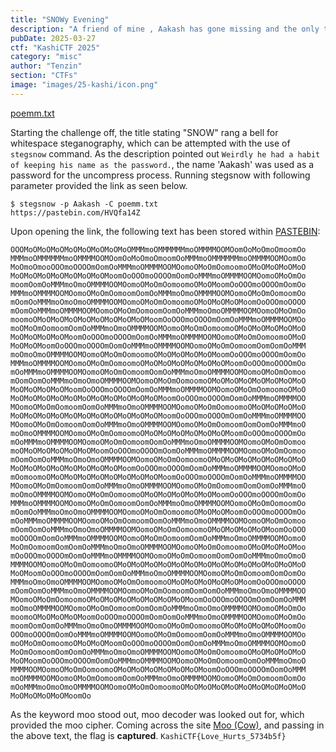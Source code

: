 ```yaml
---
title: "SNOWy Evening"
description: "A friend of mine , Aakash has gone missing and the only thing we found is this poem...Weirdly, he had a habit of keeping his name as the password."
pubDate: 2025-03-27
ctf: "KashiCTF 2025"
category: "misc"
author: "Tenzin"
section: "CTFs"
image: "images/25-kashi/icon.png"
---
```


[poemm.txt](https://kashictf.iitbhucybersec.in/files/8f213d7d435a3de32e585e3e76c6700e/poemm.txt?token=eyJ1c2VyX2lkIjoxMDMwLCJ0ZWFtX2lkIjoxNjAsImZpbGVfaWQiOjI2fQ.Z70Ozg.WfGWcQba_tgyRWeMOQdGN84Uvgw "poemm.txt")

Starting the challenge off, the title stating "SNOW" rang a bell for whitespace steganography, which can be attempted with the use of `stegsnow` command. 
As the description pointed out `Weirdly he had a habit of keeping his name as the password.`, the name 'Aakash' was used as a password for the uncompress process. Running stegsnow with following parameter provided the link as seen below.
```
$ stegsnow -p Aakash -C poemm.txt
https://pastebin.com/HVQfa14Z
```
Upon opening the link, the following text has been stored within [PASTEBIN](https://pastebin.com/):
```
OOOMoOMoOMoOMoOMoOMoOMoOMoOMMMmoOMMMMMMmoOMMMMOOMOomOoMoOmoOmoomOo
MMMmoOMMMMMMmoOMMMMOOMOomOoMoOmoOmoomOoMMMmoOMMMMMMmoOMMMMOOMOomOo
MoOmoOmooOOOmoOOOOmOomOoMMMmoOMMMMOOMOomoOMoOmOomoomoOMoOMoOMoOMoO
MoOMoOMoOMoOMoOMoOMoOMoomOoOOOmoOOOOmOomOoMMMmoOMMMMOOMOomoOMoOmOo
moomOomOoMMMmoOmoOMMMMOOMOomoOMoOmOomoomoOMoOMoomOoOOOmoOOOOmOomOo
MMMmoOMMMMOOMOomoOMoOmOomoomOomOoMMMmoOmoOMMMMOOMOomoOMoOmOomoomOo
mOomOoMMMmoOmoOmoOMMMMOOMOomoOMoOmOomoomoOMoOMoOMoOMoomOoOOOmoOOOO
mOomOoMMMmoOMMMMOOMOomoOMoOmOomoomOomOoMMMmoOmoOMMMMOOMOomoOMoOmOo
moomoOMoOMoOMoOMoOMoOMoOMoOMoOMoomOoOOOmoOOOOmOomOoMMMmoOMMMMOOMOo
moOMoOmOomoomOomOoMMMmoOmoOMMMMOOMOomoOMoOmOomoomoOMoOMoOMoOMoOMoO
MoOMoOMoOMoOMoomOoOOOmoOOOOmOomOoMMMmoOMMMMOOMOomoOMoOmOomoomoOMoO
MoOMoOMoomOoOOOmoOOOOmOomOoMMMmoOMMMMOOMOomoOMoOmOomoomOomOomOoMMM
moOmoOmoOMMMMOOMOomoOMoOmOomoomoOMoOMoOMoOMoOMoomOoOOOmoOOOOmOomOo
MMMmoOMMMMOOMOomoOMoOmOomoomoOMoOMoOMoOMoOMoOMoOMoomOoOOOmoOOOOmOo
mOoMMMmoOMMMMOOMOomoOMoOmOomoomOomOoMMMmoOmoOMMMMOOMOomoOMoOmOomoo
mOomOomOoMMMmoOmoOmoOMMMMOOMOomoOMoOmOomoomoOMoOMoOMoOMoOMoOMoOMoO
MoOMoOMoOMoOMoomOoOOOmoOOOOmOomOoMMMmoOMMMMOOMOomoOMoOmOomoomoOMoO
MoOMoOMoOMoOMoOMoOMoOMoOMoOMoOMoOMoomOoOOOmoOOOOmOomOoMMMmoOMMMMOO
MOomoOMoOmOomoomOomOoMMMmoOmoOMMMMOOMOomoOMoOmOomoomoOMoOMoOMoOMoO
MoOMoOMoOMoOMoOMoOMoOMoOMoOMoOMoOMoomOoOOOmoOOOOmOomOoMMMmoOMMMMOO
MOomoOMoOmOomoomOomOoMMMmoOmoOMMMMOOMOomoOMoOmOomoomOomOomOoMMMmoO
moOmoOMMMMOOMOomoOMoOmOomoomoOMoOMoOMoOMoOMoOMoOMoomOoOOOmoOOOOmOo
mOoMMMmoOMMMMOOMOomoOMoOmOomoomOomOoMMMmoOmoOMMMMOOMOomoOMoOmOomoo
moOMoOMoOMoOMoOMoOMoomOoOOOmoOOOOmOomOoMMMmoOMMMMOOMOomoOMoOmOomoo
mOomOomOoMMMmoOmoOmoOMMMMOOMOomoOMoOmOomoomoOMoOMoOMoOMoOMoOMoOMoO
MoOMoOMoOMoOMoOMoOMoOMoOMoomOoOOOmoOOOOmOomOoMMMmoOMMMMOOMOomoOMoO
mOomoomoOMoOMoOMoOMoOMoOMoOMoOMoOMoomOoOOOmoOOOOmOomOoMMMmoOMMMMOO
MOomoOMoOmOomoomOomOoMMMmoOmoOMMMMOOMOomoOMoOmOomoomOomOomOoMMMmoO
moOmoOMMMMOOMOomoOMoOmOomoomoOMoOMoOMoOMoOMoOMoomOoOOOmoOOOOmOomOo
MMMmoOMMMMOOMOomoOMoOmOomoomOomOoMMMmoOmoOMMMMOOMOomoOMoOmOomoomOo
mOomOoMMMmoOmoOmoOMMMMOOMOomoOMoOmOomoomoOMoOMoOMoomOoOOOmoOOOOmOo
mOoMMMmoOMMMMOOMOomoOMoOmOomoomOomOoMMMmoOmoOMMMMOOMOomoOMoOmOomoo
mOomOomOoMMMmoOmoOmoOMMMMOOMOomoOMoOmOomoomoOMoOMoOMoOMoOMoomOoOOO
moOOOOmOomOoMMMmoOMMMMOOMOomoOMoOmOomoomOomOoMMMmoOmoOMMMMOOMOomoO
MoOmOomoomOomOomOoMMMmoOmoOmoOMMMMOOMOomoOMoOmOomoomoOMoOMoOMoOMoo
mOoOOOmoOOOOmOomOoMMMmoOMMMMOOMOomoOMoOmOomoomOomOomOoMMMmoOmoOmoO
MMMMOOMOomoOMoOmOomoomoOMoOMoOMoOMoOMoOMoOMoOMoOMoOMoOMoOMoOMoOMoO
MoOMoomOoOOOmoOOOOmOomOomOoMMMmoOmoOMMMMOOMOomoOMoOmOomoomOomOomOo
MMMmoOmoOmoOMMMMOOMOomoOMoOmOomoomoOMoOMoOMoOMoOMoOMoomOoOOOmoOOOO
mOomOomOoMMMmoOmoOMMMMOOMOomoOMoOmOomoomOomOomOoMMMmoOmoOmoOMMMMOO
MOomoOMoOmOomoomoOMoOMoOMoOMoOMoOMoOMoOMoomOoOOOmoOOOOmOomOomOoMMM
moOmoOMMMMOOMOomoOMoOmOomoomOomOomOoMMMmoOmoOmoOMMMMOOMOomoOMoOmOo
moomoOMoOMoOMoOMoomOoOOOmoOOOOmOomOomOoMMMmoOmoOMMMMOOMOomoOMoOmOo
moomOomOomOoMMMmoOmoOmoOMMMMOOMOomoOMoOmOomoomoOMoOMoOMoOMoOMoomOo
OOOmoOOOOmOomOoMMMmoOMMMMOOMOomoOMoOmOomoomOomOoMMMmoOmoOMMMMOOMOo
moOMoOmOomoomoOMoOMoOMoomOoOOOmoOOOOmOomOomOoMMMmoOmoOMMMMOOMOomoO
MoOmOomoomOomOomOoMMMmoOmoOmoOMMMMOOMOomoOMoOmOomoomoOMoOMoOMoOMoO
MoOMoomOoOOOmoOOOOmOomOoMMMmoOMMMMOOMOomoOMoOmOomoomOomOoMMMmoOmoO
MMMMOOMOomoOMoOmOomoomoOMoOMoOMoOMoOMoOMoOMoomOoOOOmoOOOOmOomOoMMM
moOMMMMOOMOomoOMoOmOomoomOomOoMMMmoOmoOMMMMOOMOomoOMoOmOomoomOomOo
mOoMMMmoOmoOmoOMMMMOOMOomoOMoOmOomoomoOMoOMoOMoOMoOMoOMoOMoOMoOMoO
MoOMoOMoOMoOMoomOo
```
As the keyword moo stood out, moo decoder was looked out for, which provided the moo cipher. Coming across the site [Moo (Cow)](https://mysterytoolbox.organisingchaos.com/Ciphers/cipher/Moo), and passing in the above text, the flag is **captured**.
`KashiCTF{Love_Hurts_5734b5f}`